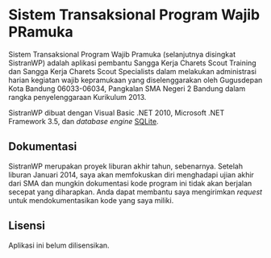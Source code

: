 Sistem Transaksional Program Wajib PRamuka
==========================================

Sistem Transaksional Program Wajib Pramuka (selanjutnya disingkat SistranWP) adalah aplikasi pembantu Sangga Kerja Charets Scout Training dan Sangga Kerja Charets Scout Specialists dalam melakukan administrasi harian kegiatan wajib kepramukaan yang diselenggarakan oleh Gugusdepan Kota Bandung 06033-06034, Pangkalan SMA Negeri 2 Bandung dalam rangka penyelenggaraan Kurikulum 2013.

SistranWP dibuat dengan Visual Basic .NET 2010, Microsoft .NET Framework 3.5, dan *database engine* [SQLite](http://www.sqlite.org/ "SQLite").

Dokumentasi
-----------
SistranWP merupakan proyek liburan akhir tahun, sebenarnya. Setelah liburan Januari 2014, saya akan memfokuskan diri menghadapi ujian akhir dari SMA dan mungkin dokumentasi kode program ini tidak akan berjalan secepat yang diharapkan. Anda dapat membantu saya mengirimkan *request* untuk mendokumentasikan kode yang saya miliki.

Lisensi
-------
Aplikasi ini belum dilisensikan.